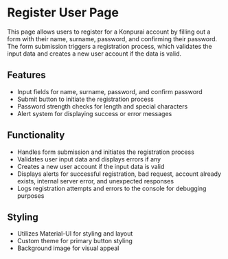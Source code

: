 # Register User Page

This page allows users to register for a Konpurai account by filling out a form with their name, surname, password, and confirming their password. The form submission triggers a registration process, which validates the input data and creates a new user account if the data is valid.

## Features

- Input fields for name, surname, password, and confirm password
- Submit button to initiate the registration process
- Password strength checks for length and special characters
- Alert system for displaying success or error messages

## Functionality

- Handles form submission and initiates the registration process
- Validates user input data and displays errors if any
- Creates a new user account if the input data is valid
- Displays alerts for successful registration, bad request, account already exists, internal server error, and unexpected responses
- Logs registration attempts and errors to the console for debugging purposes

## Styling

- Utilizes Material-UI for styling and layout
- Custom theme for primary button styling
- Background image for visual appeal

